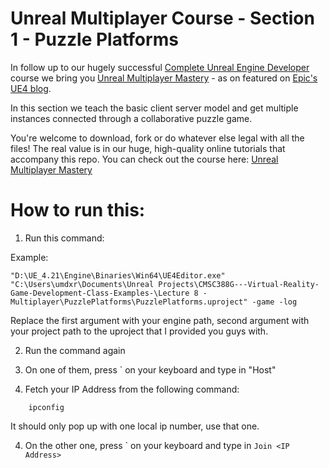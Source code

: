 # Unreal Multiplayer Course - Section 1 - Puzzle Platforms

In follow up to our hugely successful [Complete Unreal Engine Developer](http://gdev.tv/urcgithub) course we bring you [Unreal Multiplayer Mastery](http://gdev.tv/uemgithub) - as on featured on [Epic's UE4 blog](https://www.unrealengine.com/en-US/blog/getting-started-with-unreal-multiplayer-in-cpp).

In this section we teach the basic client server model and get multiple instances connected through a collaborative puzzle game.

You're welcome to download, fork or do whatever else legal with all the files! The real value is in our huge, high-quality online tutorials that accompany this repo. You can check out the course here: [Unreal Multiplayer Mastery](http://gdev.tv/uemgithub)


# How to run this:

1) Run this command:

Example:
```
"D:\UE_4.21\Engine\Binaries\Win64\UE4Editor.exe" "C:\Users\umdxr\Documents\Unreal Projects\CMSC388G---Virtual-Reality-Game-Development-Class-Examples-\Lecture 8 - Multiplayer\PuzzlePlatforms\PuzzlePlatforms.uproject" -game -log
```

Replace the first argument with your engine path, second argument with your project path to the uproject that I provided you guys with.

2) Run the command again

3) On one of them, press ` on your keyboard and type in "Host"

4) Fetch your IP Address from the following command:

```
	ipconfig
```

It should only pop up with one local ip number, use that one.

4) On the other one, press ` on your keyboard and type in ```Join <IP Address>```




